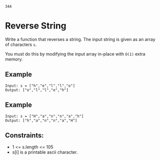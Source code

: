 `344`

# Reverse String

Write a function that reverses a string. The input string is given as an array of characters `s`.

You must do this by modifying the input array in-place with `O(1)` extra memory.

## Example

```
Input: s = ["h","e","l","l","o"]
Output: ["o","l","l","e","h"]
```

## Example

```
Input: s = ["H","a","n","n","a","h"]
Output: ["h","a","n","n","a","H"]
```

## Constraints:

- 1 <= s.length <= 105
- s[i] is a printable ascii character.
